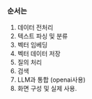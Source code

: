 ### 순서는

1. 데이터 전처리
2. 텍스트 파싱 및 분류
3. 벡터 임베딩
4. 벡터 데이터 저장
5. 질의 처리
6. 검색
7. LLM과 통합 (openai사용)
8. 화면 구성 및 실제 사용.
